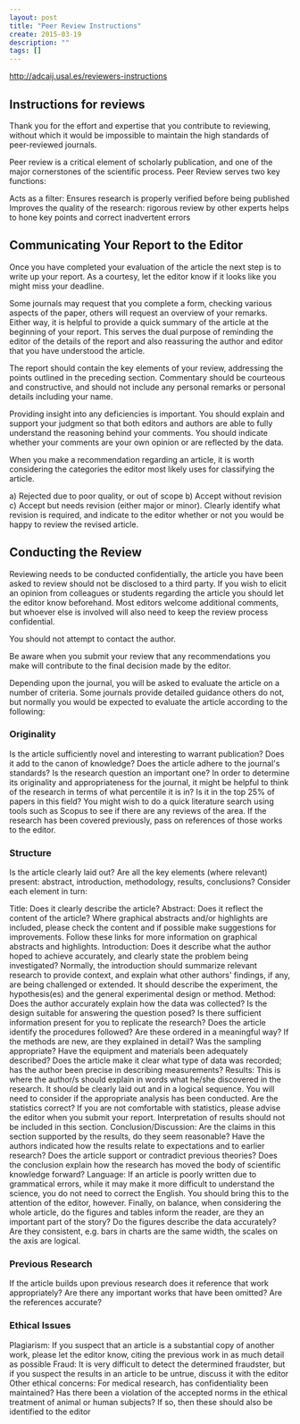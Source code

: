 ```yaml
---
layout: post
title: "Peer Review Instructions"
create: 2015-03-19
description: ""
tags: []
---
```

<http://adcaij.usal.es/reviewers-instructions>

## Instructions for reviews

Thank you for the effort and expertise that you contribute to reviewing, without which it would be impossible to maintain the high standards of peer-reviewed journals.

Peer review is a critical element of scholarly publication, and one of the major cornerstones of the scientific process. Peer Review serves two key functions:

Acts as a filter: Ensures research is properly verified before being published Improves the quality of the research: rigorous review by other experts helps to hone key points and correct inadvertent errors

## Communicating Your Report to the Editor
Once you have completed your evaluation of the article the next step is to write up your report. As a courtesy, let the editor know if it looks like you might miss your deadline.

Some journals may request that you complete a form, checking various aspects of the paper, others will request an overview of your remarks. Either way, it is helpful to provide a quick summary of the article at the beginning of your report. This serves the dual purpose of reminding the editor of the details of the report and also reassuring the author and editor that you have understood the article.

The report should contain the key elements of your review, addressing the points outlined in the preceding section. Commentary should be courteous and constructive, and should not include any personal remarks or personal details including your name.

Providing insight into any deficiencies is important. You should explain and support your judgment so that both editors and authors are able to fully understand the reasoning behind your comments. You should indicate whether your comments are your own opinion or are reflected by the data.

When you make a recommendation regarding an article, it is worth considering the categories the editor most likely uses for classifying the article.

a) Rejected due to poor quality, or out of scope
b) Accept without revision
c) Accept but needs revision (either major or minor). Clearly identify what revision is required, and indicate to the editor whether or not you would be happy to review the revised article.

## Conducting the Review
Reviewing needs to be conducted confidentially, the article you have been asked to review should not be disclosed to a third party. If you wish to elicit an opinion from colleagues or students regarding the article you should let the editor know beforehand. Most editors welcome additional comments, but whoever else is involved will also need to keep the review process confidential.

You should not attempt to contact the author.

Be aware when you submit your review that any recommendations you make will contribute to the final decision made by the editor.

Depending upon the journal, you will be asked to evaluate the article on a number of criteria. Some journals provide detailed guidance others do not, but normally you would be expected to evaluate the article according to the following:

### Originality

Is the article sufficiently novel and interesting to warrant publication? Does it add to the canon of knowledge? Does the article adhere to the journal's standards? Is the research question an important one? In order to determine its originality and appropriateness for the journal, it might be helpful to think of the research in terms of what percentile it is in? Is it in the top 25% of papers in this field? You might wish to do a quick literature search using tools such as Scopus to see if there are any reviews of the area. If the research has been covered previously, pass on references of those works to the editor.

### Structure

Is the article clearly laid out? Are all the key elements (where relevant) present: abstract, introduction, methodology, results, conclusions? Consider each element in turn:

Title: Does it clearly describe the article?
Abstract: Does it reflect the content of the article?
Where graphical abstracts and/or highlights are included, please check the content and if possible make suggestions for improvements. Follow these links for more information on graphical abstracts and highlights.
Introduction: Does it describe what the author hoped to achieve accurately, and clearly state the problem being investigated? Normally, the introduction should summarize relevant research to provide context, and explain what other authors' findings, if any, are being challenged or extended. It should describe the experiment, the hypothesis(es) and the general experimental design or method.
Method: Does the author accurately explain how the data was collected? Is the design suitable for answering the question posed? Is there sufficient information present for you to replicate the research? Does the article identify the procedures followed? Are these ordered in a meaningful way? If the methods are new, are they explained in detail? Was the sampling appropriate? Have the equipment and materials been adequately described? Does the article make it clear what type of data was recorded; has the author been precise in describing measurements?
Results: This is where the author/s should explain in words what he/she discovered in the research. It should be clearly laid out and in a logical sequence. You will need to consider if the appropriate analysis has been conducted. Are the statistics correct? If you are not comfortable with statistics, please advise the editor when you submit your report. Interpretation of results should not be included in this section.
Conclusion/Discussion: Are the claims in this section supported by the results, do they seem reasonable? Have the authors indicated how the results relate to expectations and to earlier research? Does the article support or contradict previous theories? Does the conclusion explain how the research has moved the body of scientific knowledge forward?
Language: If an article is poorly written due to grammatical errors, while it may make it more difficult to understand the science, you do not need to correct the English. You should bring this to the attention of the editor, however.
Finally, on balance, when considering the whole article, do the figures and tables inform the reader, are they an important part of the story? Do the figures describe the data accurately? Are they consistent, e.g. bars in charts are the same width, the scales on the axis are logical.
### Previous Research

If the article builds upon previous research does it reference that work appropriately? Are there any important works that have been omitted? Are the references accurate?

### Ethical Issues

Plagiarism: If you suspect that an article is a substantial copy of another work, please let the editor know, citing the previous work in as much detail as possible
Fraud: It is very difficult to detect the determined fraudster, but if you suspect the results in an article to be untrue, discuss it with the editor
Other ethical concerns: For medical research, has confidentiality been maintained? Has there been a violation of the accepted norms in the ethical treatment of animal or human subjects? If so, then these should also be identified to the editor
